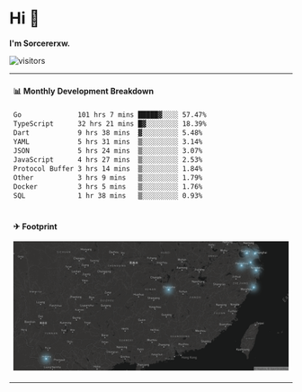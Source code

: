 # Hi 👋

**I'm Sorcererxw.**

![visitors](https://visitor-badge.glitch.me/badge?page_id=sorcererxw.sorcererx)

<table width="800px">
<tr>
<td valign="top" width="50%">

#### 📊 Monthly Development Breakdown

<!--START_SECTION:waka-->
```text
Go              101 hrs 7 mins █████▓░░░░ 57.47%
TypeScript      32 hrs 21 mins █▓░░░░░░░░ 18.39%
Dart            9 hrs 38 mins  ▓░░░░░░░░░ 5.48%
YAML            5 hrs 31 mins  ▒░░░░░░░░░ 3.14%
JSON            5 hrs 24 mins  ▒░░░░░░░░░ 3.07%
JavaScript      4 hrs 27 mins  ▒░░░░░░░░░ 2.53%
Protocol Buffer 3 hrs 14 mins  ▒░░░░░░░░░ 1.84%
Other           3 hrs 9 mins   ▒░░░░░░░░░ 1.79%
Docker          3 hrs 5 mins   ▒░░░░░░░░░ 1.76%
SQL             1 hr 38 mins   ▒░░░░░░░░░ 0.93%
```
<!--END_SECTION:waka-->

</tr>
<tr>
<td colspan="2">

#### ✈ Footprint

![footprint](./footprint.png)

</td>
</tr>
</table>



